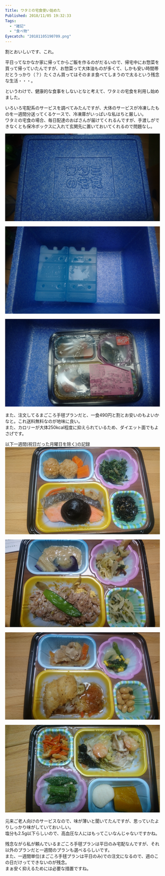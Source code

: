 ```yaml
---
Title: ワタミの宅食使い始めた
Published: 2018/11/05 19:32:33
Tags:
  - "雑記"
  - "食べ物"
Eyecatch: "20181105190709.png"
---
```

割とおいしいです、これ。  

<?# EmbedLink "https://www.watami-takushoku.co.jp/category/bento" /?>



平日ってなかなか家に帰ってからご飯を作るのがだるいので、帰宅中にお惣菜を買って帰っていたんですが、お惣菜って大体油ものが多くて、しかも安い時間帯だとうっかり（？）たくさん買ってはそのまま食べてしまうので太るという残念な生活・・・。  

というわけで、健康的な食事をしないとなと考えて、ワタミの宅食を利用し始めました。  

いろいろ宅配系のサービスを調べてみたんですが、大体のサービスが冷凍したものを一週間分送ってくるケースで、冷凍庫がいっぱいな私はちと厳しい。  
ワタミの宅食の場合、毎日配達のおばさんが届けてくれるんですが、手渡しができなくとも保冷ボックスに入れて玄関先に置いておいてくれるので問題なし。  

![](20181009194132.jpg)   

![](20181009194141.jpg)   

![](20181009194153.jpg)   

また、注文してるまごころ手毬プランだと、一食490円と割とお安いのもよいかなと。これ送料無料なのが地味に良い。  
また、カロリーが大体250kcal程度に抑えられているため、ダイエット面でもよさげです。  

以下一週間(祝日だった月曜日を除く)の記録  
![](20181009195526.jpg)   

![](20181010202749.jpg)   

![](20181011202559.jpg)   

![](20181012220210.jpg)   

元来ご老人向けのサービスなので、味が薄いと聞いてたんですが、思っていたよりしっかり味がしていておいしい。  
塩分も2.5g以下らしいので、高血圧な人にはもってこいなんじゃないですかね。  

残念ながら私が頼んでいるまごころ手毬プランは平日のみ宅配なんですが、それ以外のプランだと一週間のプランも選べるらしいです。  
また、一週間単位(まごころ手毬プランは平日のみ)での注文になるので、週のこの日だけってできないのが残念。  
まぁ安く抑えるためには必要な措置ですね。  

